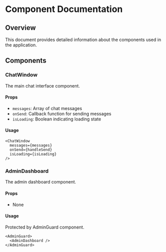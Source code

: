 # Component Documentation

## Overview
This document provides detailed information about the components used in the application.

## Components

### ChatWindow
The main chat interface component.

#### Props
- `messages`: Array of chat messages
- `onSend`: Callback function for sending messages
- `isLoading`: Boolean indicating loading state

#### Usage
```tsx
<ChatWindow
  messages={messages}
  onSend={handleSend}
  isLoading={isLoading}
/>
```

### AdminDashboard
The admin dashboard component.

#### Props
- None

#### Usage
Protected by AdminGuard component.
```tsx
<AdminGuard>
  <AdminDashboard />
</AdminGuard>
``` 